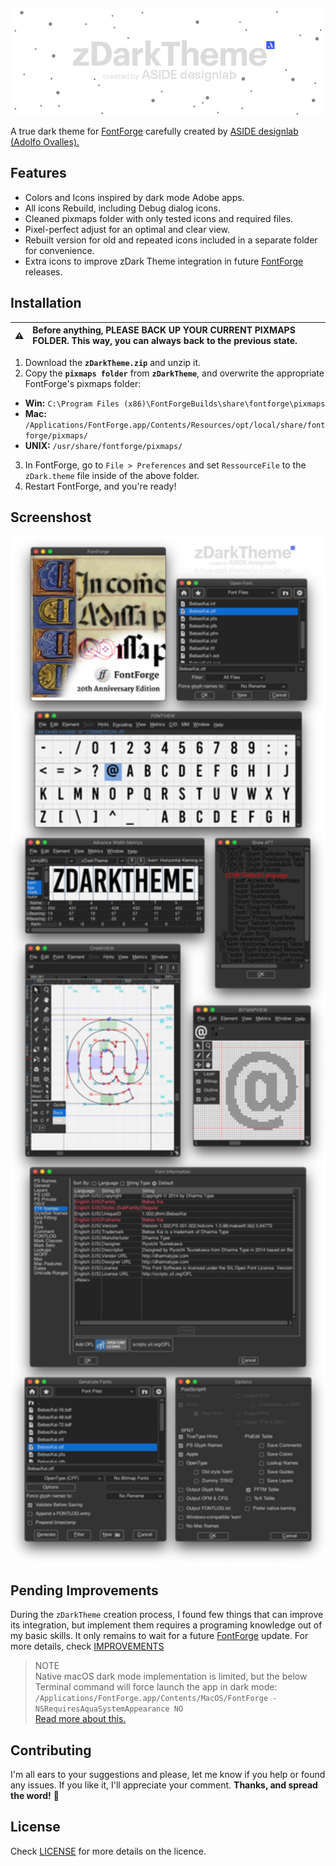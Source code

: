<p align="center">
    <img src="Support/Images/zDarkTheme-Header.png" width="890" alt="zDarkTheme">
</p>

A true dark theme for [FontForge](http://fontforge.github.io/) carefully created by [ASIDE designlab (Adolfo Ovalles).](https://www.behance.net/ASIDEdesignlab)

## Features
* Colors and Icons inspired by dark mode Adobe apps.
* All icons Rebuild, including Debug dialog icons.
* Cleaned pixmaps folder with only tested icons and required files. 
* Pixel-perfect adjust for an optimal and clear view.
* Rebuilt version for old and repeated icons included in a separate folder for convenience.
* Extra icons to improve zDark Theme integration in future [FontForge](https://github.com/fontforge) releases.

## Installation
| :warning: | **Before anything, PLEASE BACK UP YOUR CURRENT PIXMAPS FOLDER. This way, you can always back to the previous state.**|
| :------ | :----------- |


1. Download the **`zDarkTheme.zip`** and unzip it.
2. Copy the **`pixmaps folder`** from **`zDarkTheme`**, and overwrite the appropriate FontForge's pixmaps folder:
  * **Win:** `C:\Program Files (x86)\FontForgeBuilds\share\fontforge\pixmaps`
  * **Mac:** `/Applications/FontForge.app/Contents/Resources/opt/local/share/fontforge/pixmaps/`
  * **UNIX:** `/usr/share/fontforge/pixmaps/`
3. In FontForge, go to `File > Preferences` and set `RessourceFile` to the `zDark.theme` file inside of the above folder.
4. Restart FontForge, and you're ready!

## Screenshost
<p align="center">
    <img src="Support/Images/zDarkTheme-Screenshots.png" width="890" alt="zDarkTheme">
</p>

## Pending Improvements
During the `zDarkTheme` creation process, I found few things that can improve its integration, but implement them requires a programing knowledge out of my basic skills. It only remains to wait for a future [FontForge](https://github.com/fontforge) update. For more details, check [IMPROVEMENTS](https://github.com/ASIDEdesignlab/zDarkTheme/blob/0d13d4860c186100c2a394a2f2232a45a3e47527/Support/IMPROVEMENTS.md)

>NOTE  
>Native macOS dark mode implementation is limited, but the below Terminal command will force launch the app in dark mode:  
>`/Applications/FontForge.app/Contents/MacOS/FontForge -NSRequiresAquaSystemAppearance NO`  
>[Read more about this.](https://forums.macrumors.com/threads/forcing-third-party-applications-to-use-dark-mode.2134382/)

## Contributing
I'm all ears to your suggestions and please, let me know if you help or found any issues. If you like it, I'll appreciate your comment. **Thanks, and spread the word!** :loudspeaker:

## License
Check [LICENSE](https://github.com/ASIDEdesignlab/zDarkTheme/blob/0d13d4860c186100c2a394a2f2232a45a3e47527/LICENSE) for more details on the licence.
